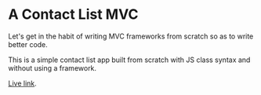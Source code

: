 # A Contact List MVC

Let's get in the habit of writing MVC frameworks from scratch so as to write better code.


This is a simple contact list app built from scratch with JS class syntax and without using a framework.

[Live link](http://tiy-ikennaugwuh-contact-list.surge.sh).
